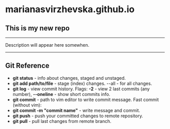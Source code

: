 # marianasvirzhevska.github.io

## This is my new repo 

-----
Description will appear here somewhen.

-----
## Git Reference

- **git status** - info about changes, staged and unstaged.
- **git add path/to/file** - stage (index) changes. --all - for all changes.
- **git log** - view commit history. Flags: **-2** - view 2 last commits (any number), **--oneline** - show short commits info.
- **git commit** - path to vim editor to write commit message. Fast commit (without vim):
- **git commit -m "commit name"** - write message and commit.
- **git push** - push your committed changes to remote repository.
- **git pull** - pull last changes from remote branch.